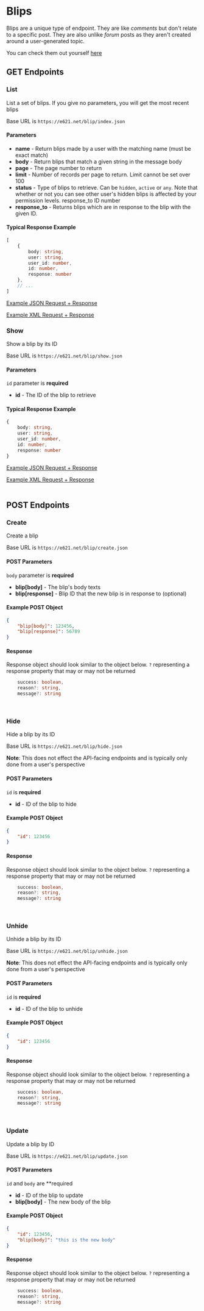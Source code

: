 # Blips

Blips are a unique type of endpoint. They are like _comments_ but don't relate to a specific post. They are also unlike _forum_ posts as they aren't created around a user-generated topic.

You can check them out yourself [here](https://e621.net/blip/index)


## GET Endpoints

### List

List a set of blips. If you give no parameters, you will get the most recent blips

Base URL is `https://e621.net/blip/index.json`

#### Parameters

- **name** - Return blips made by a user with the matching name (must be exact match)
- **body** - Return blips that match a given string in the message body
- **page** - The page number to return
- **limit** - Number of records per page to return. Limit cannot be set over 100
- **status** - Type of blips to retrieve. Can be `hidden`, `active` or `any`. Note that whether or not you can see other user's hidden blips is affected by your permission levels.
response_to ID number 
- **response_to** - Returns blips which are in response to the blip with the given ID.


#### Typical Response Example

```typescript
[
    {
        body: string,
        user: string,
        user_id: number,
        id: number,
        response: number
    },
    // ...
]
```

[Example JSON Request + Response](https://e621.net/blip/index.json)

[Example XML Request + Response](https://e621.net/blip/index.xml)
</br>

### Show

Show a blip by its ID

Base URL is `https://e621.net/blip/show.json`

#### Parameters

`id` parameter is **required**

- **id** - The ID of the blip to retrieve


#### Typical Response Example

```typescript
{
    body: string,
    user: string,
    user_id: number,
    id: number,
    response: number
}
```

[Example JSON Request + Response](https://e621.net/blip/show.json?id=1234)

[Example XML Request + Response](https://e621.net/blip/show.xml?id=1234)
</br>
</br>

## POST Endpoints

### Create

Create a blip

Base URL is `https://e621.net/blip/create.json`

#### POST Parameters

`body` parameter is **required**

- **blip[body]** - The blip's body texts
- **blip[response]** - Blip ID that the new blip is in response to (optional)

#### Example POST Object

```json
{
    "blip[body]": 123456,
    "blip[response]": 56789
}
```

#### Response

Response object should look similar to the object below. `?` representing a response property that may or may not be returned

```typescript
    success: boolean,
    reason?: string,
    message?: string
```
</br>

### Hide

Hide a blip by its ID

Base URL is `https://e621.net/blip/hide.json`

**Note**: This does not effect the API-facing endpoints and is typically only done from a user's perspective

#### POST Parameters

`id` is **required**

- **id** - ID of the blip to hide

#### Example POST Object

```json
{
    "id": 123456
}
```

#### Response

Response object should look similar to the object below. `?` representing a response property that may or may not be returned

```typescript
    success: boolean,
    reason?: string,
    message?: string
```
</br>

### Unhide

Unhide a blip by its ID

Base URL is `https://e621.net/blip/unhide.json`

**Note**: This does not effect the API-facing endpoints and is typically only done from a user's perspective

#### POST Parameters

`id` is **required**

- **id** - ID of the blip to unhide

#### Example POST Object

```json
{
    "id": 123456
}
```

#### Response

Response object should look similar to the object below. `?` representing a response property that may or may not be returned

```typescript
    success: boolean,
    reason?: string,
    message?: string
```
</br>

### Update

Update a blip by ID

Base URL is `https://e621.net/blip/update.json`

#### POST Parameters

`id` and `body`  are **required

- **id** - ID of the blip to update
- **blip[body]** - The new body of the blip

#### Example POST Object

```json
{
    "id": 123456,
    "blip[body]": "this is the new body"
}
```

#### Response

Response object should look similar to the object below. `?` representing a response property that may or may not be returned

```typescript
    success: boolean,
    reason?: string,
    message?: string
```
</br>